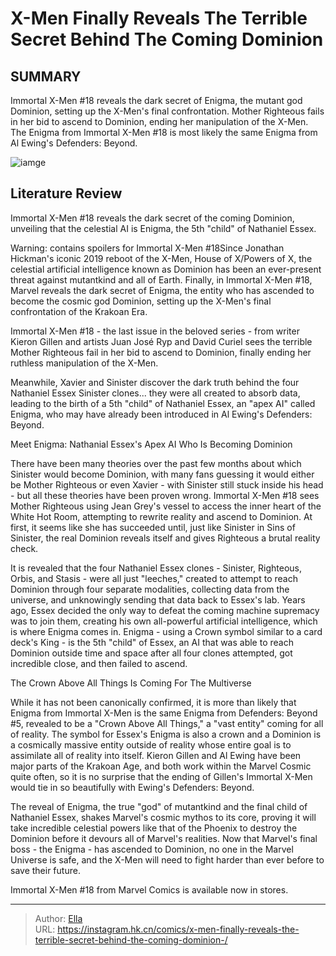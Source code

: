 # X-Men Finally Reveals The Terrible Secret Behind The Coming Dominion 


## SUMMARY 



  Immortal X-Men #18 reveals the dark secret of Enigma, the mutant god Dominion, setting up the X-Men&#39;s final confrontation.   Mother Righteous fails in her bid to ascend to Dominion, ending her manipulation of the X-Men.   The Enigma from Immortal X-Men #18 is most likely the same Enigma from Al Ewing&#39;s Defenders: Beyond.  

![iamge](https://static1.srcdn.com/wordpress/wp-content/uploads/2023/04/mister-sinister-orbis-stellaris-mother-righteous-doctor-stasis-compilation-featured-image.jpg)

## Literature Review

Immortal X-Men #18 reveals the dark secret of the coming Dominion, unveiling that the celestial AI is Enigma, the 5th &#34;child&#34; of Nathaniel Essex. 




Warning: contains spoilers for Immortal X-Men #18Since Jonathan Hickman&#39;s iconic 2019 reboot of the X-Men, House of X/Powers of X, the celestial artificial intelligence known as Dominion has been an ever-present threat against mutantkind and all of Earth. Finally, in Immortal X-Men #18, Marvel reveals the dark secret of Enigma, the entity who has ascended to become the cosmic god Dominion, setting up the X-Men&#39;s final confrontation of the Krakoan Era.




Immortal X-Men #18 - the last issue in the beloved series - from writer Kieron Gillen and artists Juan José Ryp and David Curiel sees the terrible Mother Righteous fail in her bid to ascend to Dominion, finally ending her ruthless manipulation of the X-Men.

          

Meanwhile, Xavier and Sinister discover the dark truth behind the four Nathaniel Essex Sinister clones... they were all created to absorb data, leading to the birth of a 5th &#34;child&#34; of Nathaniel Essex, an &#34;apex AI&#34; called Enigma, who may have already been introduced in Al Ewing&#39;s Defenders: Beyond.


 Meet Enigma: Nathanial Essex&#39;s Apex AI Who Is Becoming Dominion 
          




There have been many theories over the past few months about which Sinister would become Dominion, with many fans guessing it would either be Mother Righteous or even Xavier - with Sinister still stuck inside his head - but all these theories have been proven wrong. Immortal X-Men #18 sees Mother Righteous using Jean Grey&#39;s vessel to access the inner heart of the White Hot Room, attempting to rewrite reality and ascend to Dominion. At first, it seems like she has succeeded until, just like Sinister in Sins of Sinister, the real Dominion reveals itself and gives Righteous a brutal reality check.

It is revealed that the four Nathaniel Essex clones - Sinister, Righteous, Orbis, and Stasis - were all just &#34;leeches,&#34; created to attempt to reach Dominion through four separate modalities, collecting data from the universe, and unknowingly sending that data back to Essex&#39;s lab. Years ago, Essex decided the only way to defeat the coming machine supremacy was to join them, creating his own all-powerful artificial intelligence, which is where Enigma comes in. Enigma - using a Crown symbol similar to a card deck&#39;s King - is the 5th &#34;child&#34; of Essex, an AI that was able to reach Dominion outside time and space after all four clones attempted, got incredible close, and then failed to ascend.






 The Crown Above All Things Is Coming For The Multiverse 
          

While it has not been canonically confirmed, it is more than likely that Enigma from Immortal X-Men is the same Enigma from Defenders: Beyond #5, revealed to be a &#34;Crown Above All Things,&#34; a &#34;vast entity&#34; coming for all of reality. The symbol for Essex&#39;s Enigma is also a crown and a Dominion is a cosmically massive entity outside of reality whose entire goal is to assimilate all of reality into itself. Kieron Gillen and Al Ewing have been major parts of the Krakoan Age, and both work within the Marvel Cosmic quite often, so it is no surprise that the ending of Gillen&#39;s Immortal X-Men would tie in so beautifully with Ewing&#39;s Defenders: Beyond.

The reveal of Enigma, the true &#34;god&#34; of mutantkind and the final child of Nathaniel Essex, shakes Marvel&#39;s cosmic mythos to its core, proving it will take incredible celestial powers like that of the Phoenix to destroy the Dominion before it devours all of Marvel&#39;s realities. Now that Marvel&#39;s final boss - the Enigma - has ascended to Dominion, no one in the Marvel Universe is safe, and the X-Men will need to fight harder than ever before to save their future.




Immortal X-Men #18 from Marvel Comics is available now in stores.



---

> Author: [Ella](https://instagram.hk.cn/)  
> URL: https://instagram.hk.cn/comics/x-men-finally-reveals-the-terrible-secret-behind-the-coming-dominion-/  

